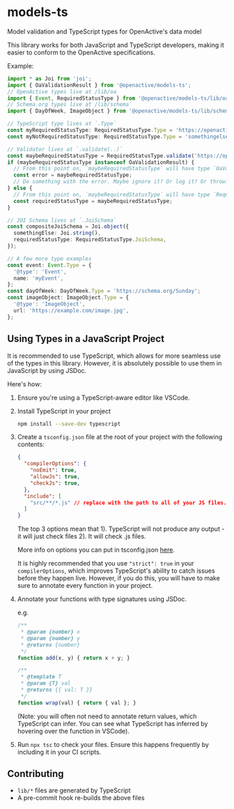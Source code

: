 # models-ts

Model validation and TypeScript types for OpenActive's data model

This library works for both JavaScript and TypeScript developers, making it easier to conform to the OpenActive specifications.

Example:

```ts
import * as Joi from 'joi';
import { OaValidationResult } from '@openactive/models-ts';
// OpenActive types live at /lib/oa
import { Event, RequiredStatusType } from '@openactive/models-ts/lib/oa';
// Schema.org types live at /lib/schema
import { DayOfWeek, ImageObject } from '@openactive/models-ts/lib/schema';

// TypeScript type lives at `.Type`
const myRequiredStatusType: RequiredStatusType.Type = 'https://openactive.io/Required';
const myNotRequiredStatusType: RequiredStatusType.Type = 'somethingelse.com'; // this will raise a TS error

// Validator lives at `.validate(..)`
const maybeRequiredStatusType = RequiredStatusType.validate('https://openactive.io/Optional');
if (maybeRequiredStatusType instanceof OaValidationResult) {
  // From this point on, `maybeRequiredStatusType` will have type `OaValidationError`
  const error = maybeRequiredStatusType;
  // Do something with the error. Maybe ignore it? Or log it? Or throw? Up to you.
} else {
  // From this point on, `maybeRequiredStatusType` will have type `RequiredStatusType.Type`
  const requiredStatusType = maybeRequiredStatusType;
}

// JOI Schema lives at `.JoiSchema`
const compositeJoiSchema = Joi.object({
  somethingElse: Joi.string(),
  requiredStatusType: RequiredStatusType.JoiSchema,
});

// A few more type examples
const event: Event.Type = {
  '@type': 'Event',
  name: 'myEvent',
};
const dayOfWeek: DayOfWeek.Type = 'https://schema.org/Sunday';
const imageObject: ImageObject.Type = {
  '@type': 'ImageObject',
  url: 'https://example.com/image.jpg',
};
```

## Using Types in a JavaScript Project

It is recommended to use TypeScript, which allows for more seamless use of the types in this library. However, it is
absolutely possible to use them in JavaScript by using JSDoc.

Here's how:

1. Ensure you're using a TypeScript-aware editor like VSCode.
2. Install TypeScript in your project

    ```sh
    npm install --save-dev typescript
    ```
3. Create a `tsconfig.json` file at the root of your project with the following contents:

    ```json
    {
      "compilerOptions": {
        "noEmit": true,
        "allowJs": true,
        "checkJs": true,
      },
      "include": [
        "src/**/*.js" // replace with the path to all of your JS files.
      ]
    }
    ```

    The top 3 options mean that 1). TypeScript will not produce any output - it will just check files 2). It will
    check .js files.

    More info on options you can put in tsconfig.json [here](https://www.typescriptlang.org/tsconfig).

    It is highly recommended that you use `"strict": true` in your `compilerOptions`, which improves TypeScript's
    ability to catch issues before they happen live. However, if you do this, you will have to make sure to annotate
    every function in your project.
4. Annotate your functions with type signatures using JSDoc.

    e.g.

    ```js
    /**
     * @param {number} x
     * @param {number} y
     * @returns {number}
     */
    function add(x, y) { return x + y; }

    /**
     * @template T
     * @param {T} val
     * @returns {{ val: T }}
     */
    function wrap(val) { return { val }; }
    ```

    (Note: you will often not need to annotate return values, which TypeScript can infer. You can see what TypeScript
    has inferred by hovering over the function in VSCode).
5. Run `npx tsc` to check your files. Ensure this happens frequently by including it in your CI scripts.

## Contributing

- `lib/*` files are generated by TypeScript
- A pre-commit hook re-builds the above files